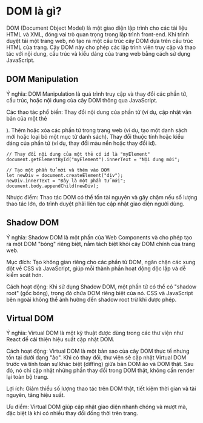 # DOM là gì?
DOM (Document Object Model) là một giao diện lập trình cho các tài liệu HTML và XML, đóng vai trò quan trọng trong lập trình front-end. Khi trình duyệt tải một trang web, nó tạo ra một cấu trúc cây DOM dựa trên cấu trúc HTML của trang. Cây DOM này cho phép các lập trình viên truy cập và thao tác với nội dung, cấu trúc và kiểu dáng của trang web bằng cách sử dụng JavaScript.

## DOM Manipulation
Ý nghĩa: DOM Manipulation là quá trình truy cập và thay đổi các phần tử, cấu trúc, hoặc nội dung của cây DOM thông qua JavaScript.

Các thao tác phổ biến:
Thay đổi nội dung của phần tử (ví dụ, cập nhật văn bản của một thẻ <p>).
Thêm hoặc xóa các phần tử trong trang web (ví dụ, tạo một danh sách mới hoặc loại bỏ một mục từ danh sách).
Thay đổi thuộc tính hoặc kiểu dáng của phần tử (ví dụ, thay đổi màu nền hoặc thay đổi id).
```
// Thay đổi nội dung của một thẻ có id là "myElement"
document.getElementById("myElement").innerText = "Nội dung mới";

// Tạo một phần tử mới và thêm vào DOM
let newDiv = document.createElement("div");
newDiv.innerText = "Đây là một phần tử mới";
document.body.appendChild(newDiv);
```

Nhược điểm: Thao tác DOM có thể tốn tài nguyên và gây chậm nếu số lượng thao tác lớn, do trình duyệt phải liên tục cập nhật giao diện người dùng.

## Shadow DOM
Ý nghĩa: Shadow DOM là một phần của Web Components và cho phép tạo ra một DOM "bóng" riêng biệt, nằm tách biệt khỏi cây DOM chính của trang web.

Mục đích: Tạo không gian riêng cho các phần tử DOM, ngăn chặn các xung đột về CSS và JavaScript, giúp mỗi thành phần hoạt động độc lập và dễ kiểm soát hơn.

Cách hoạt động: Khi sử dụng Shadow DOM, một phần tử có thể có "shadow root" (gốc bóng), trong đó chứa DOM riêng biệt của nó. CSS và JavaScript bên ngoài không thể ảnh hưởng đến shadow root trừ khi được phép.

## Virtual DOM
Ý nghĩa: Virtual DOM là một kỹ thuật được dùng trong các thư viện như React để cải thiện hiệu suất cập nhật DOM.

Cách hoạt động: Virtual DOM là một bản sao của cây DOM thực tế nhưng tồn tại dưới dạng "ảo". Khi có thay đổi, thư viện sẽ cập nhật Virtual DOM trước và tính toán sự khác biệt (diffing) giữa bản DOM ảo và DOM thật. Sau đó, nó chỉ cập nhật những phần thay đổi trong DOM thật, không cần render lại toàn bộ trang.

Lợi ích: Giảm thiểu số lượng thao tác trên DOM thật, tiết kiệm thời gian và tài nguyên, tăng hiệu suất.

Ưu điểm: Virtual DOM giúp cập nhật giao diện nhanh chóng và mượt mà, đặc biệt là khi có nhiều thay đổi đồng thời trên trang.